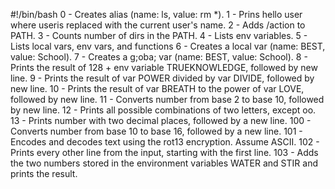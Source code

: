 #!/bin/bash
0 - Creates alias (name: ls, value: rm *).
1 - Prins hello user where useris replaced with the current user's name.
2 - Adds /action to PATH.
3 - Counts number of dirs in the PATH.
4 - Lists env variables.
5 - Lists local vars, env vars, and functions
6 - Creates a local var (name: BEST, value: School).
7 - Creates a g;oba; var (name: BEST, value: School).
8 - Prints the result of 128 + env variable TRUEKNOWLEDGE, followed by new line.
9 - Prints the result of var POWER divided by var DIVIDE, followed by new line.
10 - Prints the  result of var BREATH to the power of var LOVE, followed by new line.
11 - Converts number from base 2 to base 10, followed by new line.
12 - Prints all possible combinations of two letters, except oo.
13 - Prints number with two decimal places, followed by a new line.
100 - Converts number from base 10 to base 16, followed by a new line.
101 - Encodes and decodes text using the rot13 encryption. Assume ASCII.
102 - Prints every other line from the input, starting with the first line.
103 - Adds the two numbers stored in the environment variables WATER and STIR and prints the result.
